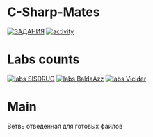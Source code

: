 # C-Sharp-Mates

  [![ЗАДАНИЯ](https://img.shields.io/static/v1?label=Google-Disk&message=%D0%97%D0%90%D0%94%D0%90%D0%9D%D0%98%D0%AF&color=red&logo=googledrive&style=for-the-badge&labelColor=black)](https://drive.google.com/drive/folders/1bTGHMJL_rzdqGpvZA9p3ML4ZnKatgnyP)
  [![activity](https://img.shields.io/github/commit-activity/w/SISDRUG/C-Sharp-Mates?style=for-the-badge&logo=C-sharp&logoColor=grass&labelColor=black)](https://github.com/SISDRUG/C-Sharp-Mates/commits/main)

# Labs counts
  [![labs SISDRUG](https://img.shields.io/github/directory-file-count/BaldaAzz/Python_labs/Denchik??color=blue&labelColor=black&label=Denchik&logo=python&logoColor=grass&style=for-the-badge)](https://github.com/BaldaAzz/Python_labs/tree/main/SISDRUG)
  [![labs BaldaAzz](https://img.shields.io/github/directory-file-count/BaldaAzz/Python_labs/Dmitriy??color=blue&labelColor=black&label=Dimchik&logo=python&logoColor=grass&style=for-the-badge)](https://github.com/BaldaAzz/Python_labs/tree/main/BaldaAzz) 
  [![labs Vicider](https://img.shields.io/github/directory-file-count/BaldaAzz/Python_labs/Ruslan??color=blue&labelColor=black&label=Ruslanchik&logo=python&logoColor=grass&style=for-the-badge)](https://github.com/BaldaAzz/Python_labs/tree/main/Vicider)

# Main 
  Ветвь отведенная для готовых файлов
